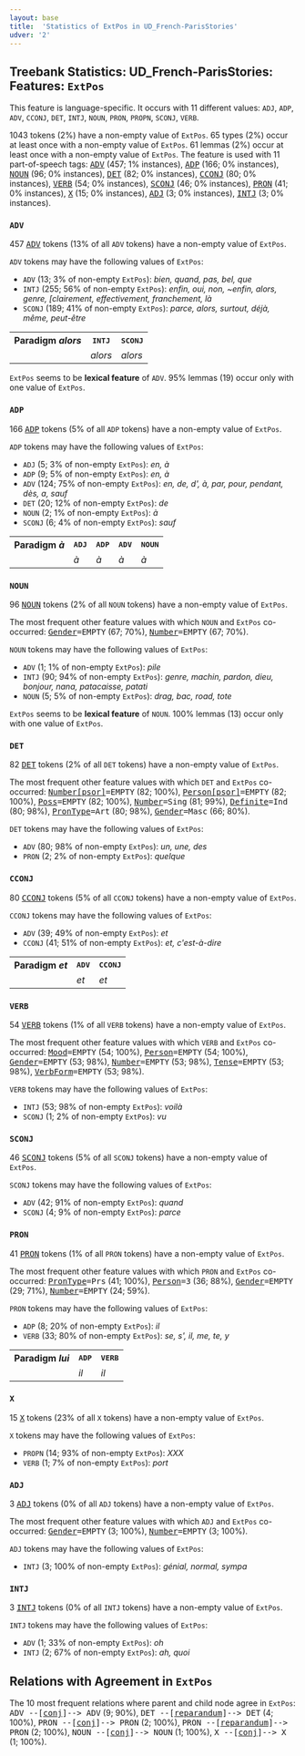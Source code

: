 ```yaml
---
layout: base
title:  'Statistics of ExtPos in UD_French-ParisStories'
udver: '2'
---
```


## Treebank Statistics: UD_French-ParisStories: Features: `ExtPos`

This feature is language-specific.
It occurs with 11 different values: `ADJ`, `ADP`, `ADV`, `CCONJ`, `DET`, `INTJ`, `NOUN`, `PRON`, `PROPN`, `SCONJ`, `VERB`.

1043 tokens (2%) have a non-empty value of `ExtPos`.
65 types (2%) occur at least once with a non-empty value of `ExtPos`.
61 lemmas (2%) occur at least once with a non-empty value of `ExtPos`.
The feature is used with 11 part-of-speech tags: <tt><a href="fr_parisstories-pos-ADV.html">ADV</a></tt> (457; 1% instances), <tt><a href="fr_parisstories-pos-ADP.html">ADP</a></tt> (166; 0% instances), <tt><a href="fr_parisstories-pos-NOUN.html">NOUN</a></tt> (96; 0% instances), <tt><a href="fr_parisstories-pos-DET.html">DET</a></tt> (82; 0% instances), <tt><a href="fr_parisstories-pos-CCONJ.html">CCONJ</a></tt> (80; 0% instances), <tt><a href="fr_parisstories-pos-VERB.html">VERB</a></tt> (54; 0% instances), <tt><a href="fr_parisstories-pos-SCONJ.html">SCONJ</a></tt> (46; 0% instances), <tt><a href="fr_parisstories-pos-PRON.html">PRON</a></tt> (41; 0% instances), <tt><a href="fr_parisstories-pos-X.html">X</a></tt> (15; 0% instances), <tt><a href="fr_parisstories-pos-ADJ.html">ADJ</a></tt> (3; 0% instances), <tt><a href="fr_parisstories-pos-INTJ.html">INTJ</a></tt> (3; 0% instances).

### `ADV`

457 <tt><a href="fr_parisstories-pos-ADV.html">ADV</a></tt> tokens (13% of all `ADV` tokens) have a non-empty value of `ExtPos`.

`ADV` tokens may have the following values of `ExtPos`:

* `ADV` (13; 3% of non-empty `ExtPos`): <em>bien, quand, pas, bel, que</em>
* `INTJ` (255; 56% of non-empty `ExtPos`): <em>enfin, oui, non, ~enfin, alors, genre, [clairement, effectivement, franchement, là</em>
* `SCONJ` (189; 41% of non-empty `ExtPos`): <em>parce, alors, surtout, déjà, même, peut-être</em>

<table>
  <tr><th>Paradigm <i>alors</i></th><th><tt>INTJ</tt></th><th><tt>SCONJ</tt></th></tr>
  <tr><td><tt></tt></td><td><em>alors</em></td><td><em>alors</em></td></tr>
</table>

`ExtPos` seems to be **lexical feature** of `ADV`. 95% lemmas (19) occur only with one value of `ExtPos`.

### `ADP`

166 <tt><a href="fr_parisstories-pos-ADP.html">ADP</a></tt> tokens (5% of all `ADP` tokens) have a non-empty value of `ExtPos`.

`ADP` tokens may have the following values of `ExtPos`:

* `ADJ` (5; 3% of non-empty `ExtPos`): <em>en, à</em>
* `ADP` (9; 5% of non-empty `ExtPos`): <em>en, à</em>
* `ADV` (124; 75% of non-empty `ExtPos`): <em>en, de, d', à, par, pour, pendant, dès, a, sauf</em>
* `DET` (20; 12% of non-empty `ExtPos`): <em>de</em>
* `NOUN` (2; 1% of non-empty `ExtPos`): <em>à</em>
* `SCONJ` (6; 4% of non-empty `ExtPos`): <em>sauf</em>

<table>
  <tr><th>Paradigm <i>à</i></th><th><tt>ADJ</tt></th><th><tt>ADP</tt></th><th><tt>ADV</tt></th><th><tt>NOUN</tt></th></tr>
  <tr><td><tt></tt></td><td><em>à</em></td><td><em>à</em></td><td><em>à</em></td><td><em>à</em></td></tr>
</table>

### `NOUN`

96 <tt><a href="fr_parisstories-pos-NOUN.html">NOUN</a></tt> tokens (2% of all `NOUN` tokens) have a non-empty value of `ExtPos`.

The most frequent other feature values with which `NOUN` and `ExtPos` co-occurred: <tt><a href="fr_parisstories-feat-Gender.html">Gender</a></tt><tt>=EMPTY</tt> (67; 70%), <tt><a href="fr_parisstories-feat-Number.html">Number</a></tt><tt>=EMPTY</tt> (67; 70%).

`NOUN` tokens may have the following values of `ExtPos`:

* `ADV` (1; 1% of non-empty `ExtPos`): <em>pile</em>
* `INTJ` (90; 94% of non-empty `ExtPos`): <em>genre, machin, pardon, dieu, bonjour, nana, patacaisse, patati</em>
* `NOUN` (5; 5% of non-empty `ExtPos`): <em>drag, bac, road, tote</em>

`ExtPos` seems to be **lexical feature** of `NOUN`. 100% lemmas (13) occur only with one value of `ExtPos`.

### `DET`

82 <tt><a href="fr_parisstories-pos-DET.html">DET</a></tt> tokens (2% of all `DET` tokens) have a non-empty value of `ExtPos`.

The most frequent other feature values with which `DET` and `ExtPos` co-occurred: <tt><a href="fr_parisstories-feat-Number-psor.html">Number[psor]</a></tt><tt>=EMPTY</tt> (82; 100%), <tt><a href="fr_parisstories-feat-Person-psor.html">Person[psor]</a></tt><tt>=EMPTY</tt> (82; 100%), <tt><a href="fr_parisstories-feat-Poss.html">Poss</a></tt><tt>=EMPTY</tt> (82; 100%), <tt><a href="fr_parisstories-feat-Number.html">Number</a></tt><tt>=Sing</tt> (81; 99%), <tt><a href="fr_parisstories-feat-Definite.html">Definite</a></tt><tt>=Ind</tt> (80; 98%), <tt><a href="fr_parisstories-feat-PronType.html">PronType</a></tt><tt>=Art</tt> (80; 98%), <tt><a href="fr_parisstories-feat-Gender.html">Gender</a></tt><tt>=Masc</tt> (66; 80%).

`DET` tokens may have the following values of `ExtPos`:

* `ADV` (80; 98% of non-empty `ExtPos`): <em>un, une, des</em>
* `PRON` (2; 2% of non-empty `ExtPos`): <em>quelque</em>

### `CCONJ`

80 <tt><a href="fr_parisstories-pos-CCONJ.html">CCONJ</a></tt> tokens (5% of all `CCONJ` tokens) have a non-empty value of `ExtPos`.

`CCONJ` tokens may have the following values of `ExtPos`:

* `ADV` (39; 49% of non-empty `ExtPos`): <em>et</em>
* `CCONJ` (41; 51% of non-empty `ExtPos`): <em>et, c'est-à-dire</em>

<table>
  <tr><th>Paradigm <i>et</i></th><th><tt>ADV</tt></th><th><tt>CCONJ</tt></th></tr>
  <tr><td><tt></tt></td><td><em>et</em></td><td><em>et</em></td></tr>
</table>

### `VERB`

54 <tt><a href="fr_parisstories-pos-VERB.html">VERB</a></tt> tokens (1% of all `VERB` tokens) have a non-empty value of `ExtPos`.

The most frequent other feature values with which `VERB` and `ExtPos` co-occurred: <tt><a href="fr_parisstories-feat-Mood.html">Mood</a></tt><tt>=EMPTY</tt> (54; 100%), <tt><a href="fr_parisstories-feat-Person.html">Person</a></tt><tt>=EMPTY</tt> (54; 100%), <tt><a href="fr_parisstories-feat-Gender.html">Gender</a></tt><tt>=EMPTY</tt> (53; 98%), <tt><a href="fr_parisstories-feat-Number.html">Number</a></tt><tt>=EMPTY</tt> (53; 98%), <tt><a href="fr_parisstories-feat-Tense.html">Tense</a></tt><tt>=EMPTY</tt> (53; 98%), <tt><a href="fr_parisstories-feat-VerbForm.html">VerbForm</a></tt><tt>=EMPTY</tt> (53; 98%).

`VERB` tokens may have the following values of `ExtPos`:

* `INTJ` (53; 98% of non-empty `ExtPos`): <em>voilà</em>
* `SCONJ` (1; 2% of non-empty `ExtPos`): <em>vu</em>

### `SCONJ`

46 <tt><a href="fr_parisstories-pos-SCONJ.html">SCONJ</a></tt> tokens (5% of all `SCONJ` tokens) have a non-empty value of `ExtPos`.

`SCONJ` tokens may have the following values of `ExtPos`:

* `ADV` (42; 91% of non-empty `ExtPos`): <em>quand</em>
* `SCONJ` (4; 9% of non-empty `ExtPos`): <em>parce</em>

### `PRON`

41 <tt><a href="fr_parisstories-pos-PRON.html">PRON</a></tt> tokens (1% of all `PRON` tokens) have a non-empty value of `ExtPos`.

The most frequent other feature values with which `PRON` and `ExtPos` co-occurred: <tt><a href="fr_parisstories-feat-PronType.html">PronType</a></tt><tt>=Prs</tt> (41; 100%), <tt><a href="fr_parisstories-feat-Person.html">Person</a></tt><tt>=3</tt> (36; 88%), <tt><a href="fr_parisstories-feat-Gender.html">Gender</a></tt><tt>=EMPTY</tt> (29; 71%), <tt><a href="fr_parisstories-feat-Number.html">Number</a></tt><tt>=EMPTY</tt> (24; 59%).

`PRON` tokens may have the following values of `ExtPos`:

* `ADP` (8; 20% of non-empty `ExtPos`): <em>il</em>
* `VERB` (33; 80% of non-empty `ExtPos`): <em>se, s', il, me, te, y</em>

<table>
  <tr><th>Paradigm <i>lui</i></th><th><tt>ADP</tt></th><th><tt>VERB</tt></th></tr>
  <tr><td><tt></tt></td><td><em>il</em></td><td><em>il</em></td></tr>
</table>

### `X`

15 <tt><a href="fr_parisstories-pos-X.html">X</a></tt> tokens (23% of all `X` tokens) have a non-empty value of `ExtPos`.

`X` tokens may have the following values of `ExtPos`:

* `PROPN` (14; 93% of non-empty `ExtPos`): <em>XXX</em>
* `VERB` (1; 7% of non-empty `ExtPos`): <em>port</em>

### `ADJ`

3 <tt><a href="fr_parisstories-pos-ADJ.html">ADJ</a></tt> tokens (0% of all `ADJ` tokens) have a non-empty value of `ExtPos`.

The most frequent other feature values with which `ADJ` and `ExtPos` co-occurred: <tt><a href="fr_parisstories-feat-Gender.html">Gender</a></tt><tt>=EMPTY</tt> (3; 100%), <tt><a href="fr_parisstories-feat-Number.html">Number</a></tt><tt>=EMPTY</tt> (3; 100%).

`ADJ` tokens may have the following values of `ExtPos`:

* `INTJ` (3; 100% of non-empty `ExtPos`): <em>génial, normal, sympa</em>

### `INTJ`

3 <tt><a href="fr_parisstories-pos-INTJ.html">INTJ</a></tt> tokens (0% of all `INTJ` tokens) have a non-empty value of `ExtPos`.

`INTJ` tokens may have the following values of `ExtPos`:

* `ADV` (1; 33% of non-empty `ExtPos`): <em>oh</em>
* `INTJ` (2; 67% of non-empty `ExtPos`): <em>ah, quoi</em>

## Relations with Agreement in `ExtPos`

The 10 most frequent relations where parent and child node agree in `ExtPos`:
<tt>ADV --[<tt><a href="fr_parisstories-dep-conj.html">conj</a></tt>]--> ADV</tt> (9; 90%),
<tt>DET --[<tt><a href="fr_parisstories-dep-reparandum.html">reparandum</a></tt>]--> DET</tt> (4; 100%),
<tt>PRON --[<tt><a href="fr_parisstories-dep-conj.html">conj</a></tt>]--> PRON</tt> (2; 100%),
<tt>PRON --[<tt><a href="fr_parisstories-dep-reparandum.html">reparandum</a></tt>]--> PRON</tt> (2; 100%),
<tt>NOUN --[<tt><a href="fr_parisstories-dep-conj.html">conj</a></tt>]--> NOUN</tt> (1; 100%),
<tt>X --[<tt><a href="fr_parisstories-dep-conj.html">conj</a></tt>]--> X</tt> (1; 100%).

